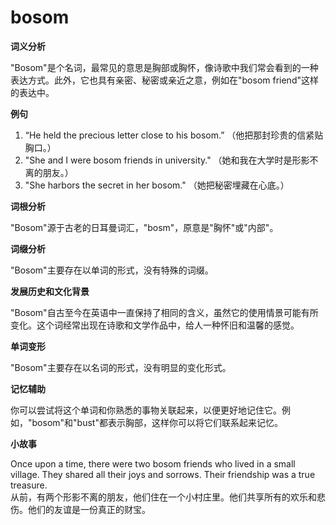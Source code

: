 # bosom

**词义分析**

  

"Bosom"是个名词，最常见的意思是胸部或胸怀，像诗歌中我们常会看到的一种表达方式。此外，它也具有亲密、秘密或亲近之意，例如在"bosom friend"这样的表达中。

  

**例句**

  

1.  “He held the precious letter close to his bosom.” （他把那封珍贵的信紧贴胸口。）
2.  "She and I were bosom friends in university." （她和我在大学时是形影不离的朋友。）
3.  "She harbors the secret in her bosom." （她把秘密埋藏在心底。）

  

**词根分析**

  

"Bosom"源于古老的日耳曼词汇，"bosm"，原意是"胸怀"或"内部"。

  

**词缀分析**

  

"Bosom"主要存在以单词的形式，没有特殊的词缀。

  

**发展历史和文化背景**

  

"Bosom"自古至今在英语中一直保持了相同的含义，虽然它的使用情景可能有所变化。这个词经常出现在诗歌和文学作品中，给人一种怀旧和温馨的感觉。

  

**单词变形**

  

"Bosom"主要存在以名词的形式，没有明显的变化形式。

  

**记忆辅助**

  

你可以尝试将这个单词和你熟悉的事物关联起来，以便更好地记住它。例如，"bosom"和"bust"都表示胸部，这样你可以将它们联系起来记忆。

  

**小故事**

  

Once upon a time, there were two bosom friends who lived in a small village. They shared all their joys and sorrows. Their friendship was a true treasure.  
从前，有两个形影不离的朋友，他们住在一个小村庄里。他们共享所有的欢乐和悲伤。他们的友谊是一份真正的财宝。
